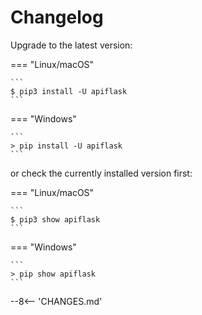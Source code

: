 # Changelog

Upgrade to the latest version:

=== "Linux/macOS"

    ```
    $ pip3 install -U apiflask
    ```

=== "Windows"

    ```
    > pip install -U apiflask
    ```

or check the currently installed version first:

=== "Linux/macOS"

    ```
    $ pip3 show apiflask
    ```

=== "Windows"

    ```
    > pip show apiflask
    ```


--8<-- 'CHANGES.md'
